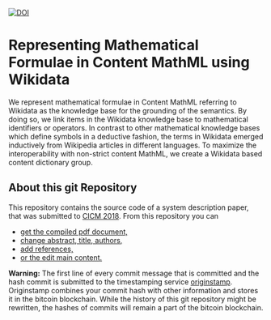 [![DOI](https://zenodo.org/badge/XXX.svg)](https://zenodo.org/badge/latestdoi/XXX)
# Representing Mathematical Formulae in Content MathML using Wikidata

We represent mathematical formulae in Content MathML referring to Wikidata as the knowledge base for the grounding of the semantics.
By doing so, we link items in the Wikidata knowledge base to mathematical identifiers or operators.
In contrast to other mathematical knowledge bases which define symbols in a deductive fashion, the terms in Wikidata emerged inductively from Wikipedia articles in different languages.
To maximize the interoperability with non-strict content MathML, we create a Wikidata based content dictionary group. 

## About this git Repository

This repository contains the source code of a system description paper, that was submitted to [CICM 2018](https://www.cicm-conference.org/2018/cicm.php).
From this repository you can
* [get the compiled pdf document,](https://github.com/ag-gipp/18CicmWikidata/releases/latest)
* [change abstract, title, authors,](main.tex)
* [add references,](main.bib)
* [or the edit main content.](main.md)


__Warning:__ The first line of every commit message that is committed and the hash commit is submitted to the timestamping service [originstamp](https://originstamp.org/home).
Originstamp combines your commit hash with other information and stores it in the bitcoin blockchain.
While the history of this git repository might be rewritten, the hashes of commits will remain a part of the bitcoin blockchain.



